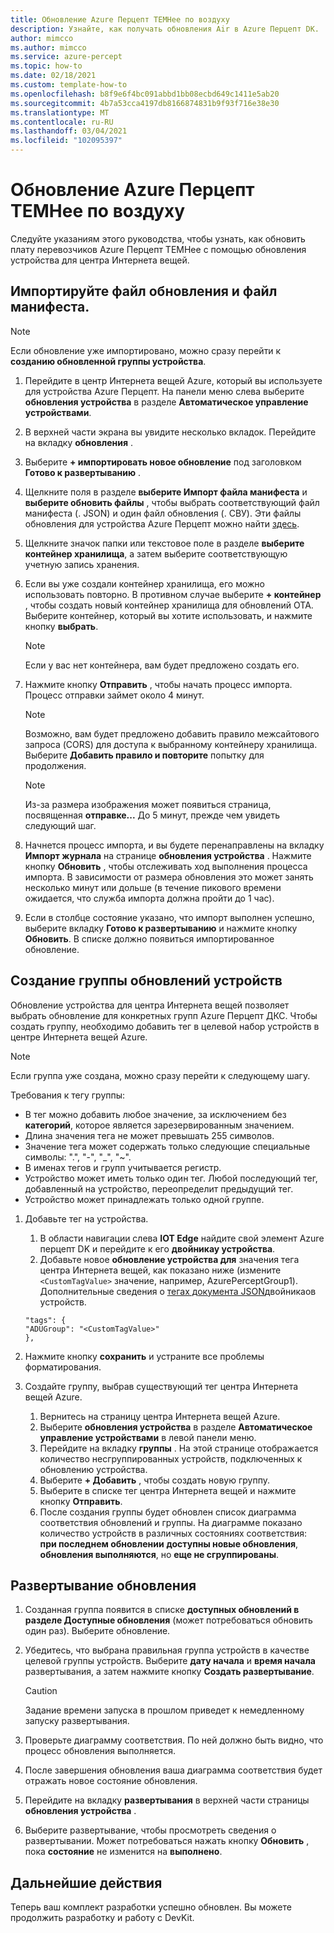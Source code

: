 ```yaml
---
title: Обновление Azure Перцепт ТЕМНее по воздуху
description: Узнайте, как получать обновления Air в Azure Перцепт DK.
author: mimcco
ms.author: mimcco
ms.service: azure-percept
ms.topic: how-to
ms.date: 02/18/2021
ms.custom: template-how-to
ms.openlocfilehash: b8f9e6f4bc091abbd1bb08ecbd649c1411e5ab20
ms.sourcegitcommit: 4b7a53cca4197db8166874831b9f93f716e38e30
ms.translationtype: MT
ms.contentlocale: ru-RU
ms.lasthandoff: 03/04/2021
ms.locfileid: "102095397"
---
```

# <a name="update-your-azure-percept-dk-over-the-air"></a>Обновление Azure Перцепт ТЕМНее по воздуху

Следуйте указаниям этого руководства, чтобы узнать, как обновить плату перевозчиков Azure Перцепт ТЕМНее с помощью обновления устройства для центра Интернета вещей.

## <a name="import-your-update-file-and-manifest-file"></a>Импортируйте файл обновления и файл манифеста.

> [!NOTE]
> Если обновление уже импортировано, можно сразу перейти к **созданию обновленной группы устройства**.

1. Перейдите в центр Интернета вещей Azure, который вы используете для устройства Azure Перцепт. На панели меню слева выберите **обновления устройства** в разделе **Автоматическое управление устройствами**.
 
1. В верхней части экрана вы увидите несколько вкладок. Перейдите на вкладку **обновления** .
 
1. Выберите **+ импортировать новое обновление** под заголовком **Готово к развертыванию** .
 
1. Щелкните поля в разделе **выберите Импорт файла манифеста** и **выберите обновить файлы** , чтобы выбрать соответствующий файл манифеста (. JSON) и один файл обновления (. СВУ). Эти файлы обновления для устройства Azure Перцепт можно найти [здесь](https://go.microsoft.com/fwlink/?linkid=2155625).
 
1. Щелкните значок папки или текстовое поле в разделе **выберите контейнер хранилища**, а затем выберите соответствующую учетную запись хранения.
 
1. Если вы уже создали контейнер хранилища, его можно использовать повторно. В противном случае выберите **+ контейнер** , чтобы создать новый контейнер хранилища для обновлений OTA. Выберите контейнер, который вы хотите использовать, и нажмите кнопку **выбрать**.
 
    >[!Note]
    >Если у вас нет контейнера, вам будет предложено создать его.
 
1. Нажмите кнопку **Отправить** , чтобы начать процесс импорта. Процесс отправки займет около 4 минут.
 
    >[!Note]
    >Возможно, вам будет предложено добавить правило межсайтового запроса (CORS) для доступа к выбранному контейнеру хранилища. Выберите **Добавить правило и повторите** попытку для продолжения.
 
    >[!Note]
    >Из-за размера изображения может появиться страница, посвященная **отправке...** До 5 минут, прежде чем увидеть следующий шаг.
    
1. Начнется процесс импорта, и вы будете перенаправлены на вкладку **Импорт журнала** на странице **обновления устройства** . Нажмите кнопку **Обновить** , чтобы отслеживать ход выполнения процесса импорта. В зависимости от размера обновления это может занять несколько минут или дольше (в течение пикового времени ожидается, что служба импорта должна пройти до 1 час).

1. Если в столбце состояние указано, что импорт выполнен успешно, выберите вкладку **Готово к развертыванию** и нажмите кнопку **Обновить**. В списке должно появиться импортированное обновление.
 
## <a name="create-a-device-update-group"></a>Создание группы обновлений устройств
Обновление устройства для центра Интернета вещей позволяет выбрать обновление для конкретных групп Azure Перцепт ДКС. Чтобы создать группу, необходимо добавить тег в целевой набор устройств в центре Интернета вещей Azure.

> [!NOTE]
> Если группа уже создана, можно сразу перейти к следующему шагу.

Требования к тегу группы:
- В тег можно добавить любое значение, за исключением без **категорий**, которое является зарезервированным значением.
- Длина значения тега не может превышать 255 символов.
- Значение тега может содержать только следующие специальные символы: ".", "-", "_", "~".
- В именах тегов и групп учитывается регистр.
- Устройство может иметь только один тег. Любой последующий тег, добавленный на устройство, переопределит предыдущий тег.
- Устройство может принадлежать только одной группе.

1. Добавьте тег на устройства.
    1. В области навигации слева **IOT Edge** найдите свой элемент Azure перцепт DK и перейдите к его **двойникау устройства**.
    1. Добавьте новое **обновление устройства для** значения тега центра Интернета вещей, как показано ниже (измените ```<CustomTagValue>``` значение, например, AzurePerceptGroup1). Дополнительные сведения о [тегах документа JSON](https://docs.microsoft.com/azure/iot-hub/iot-hub-devguide-device-twins#device-twins)двойникаов устройств.

    ```
    "tags": {
    "ADUGroup": "<CustomTagValue>"
    },
    ```

 
1. Нажмите кнопку **сохранить** и устраните все проблемы форматирования.
 
1. Создайте группу, выбрав существующий тег центра Интернета вещей Azure.
    1. Вернитесь на страницу центра Интернета вещей Azure.
    1. Выберите **обновления устройства** в разделе **Автоматическое управление устройствами** в левой панели меню.
    1. Перейдите на вкладку **группы** . На этой странице отображается количество несгруппированных устройств, подключенных к обновлению устройства.
    1. Выберите **+ Добавить** , чтобы создать новую группу.
    1. Выберите в списке тег центра Интернета вещей и нажмите кнопку **Отправить**.
    1. После создания группы будет обновлен список диаграмма соответствия обновлений и группы. На диаграмме показано количество устройств в различных состояниях соответствия: **при последнем обновлении** **доступны новые обновления**, **обновления выполняются**, но **еще не сгруппированы**.
 

## <a name="deploy-an-update"></a>Развертывание обновления
1. Созданная группа появится в списке **доступных обновлений в разделе Доступные обновления** (может потребоваться обновить один раз). Выберите обновление.
 
1. Убедитесь, что выбрана правильная группа устройств в качестве целевой группы устройств. Выберите **дату начала** и **время начала** развертывания, а затем нажмите кнопку **Создать развертывание**. 

    >[!CAUTION]
    >Задание времени запуска в прошлом приведет к немедленному запуску развертывания.
 
1. Проверьте диаграмму соответствия. По ней должно быть видно, что процесс обновления выполняется.
 
1. После завершения обновления ваша диаграмма соответствия будет отражать новое состояние обновления.
 
1. Перейдите на вкладку **развертывания** в верхней части страницы **обновления устройства** .
 
1. Выберите развертывание, чтобы просмотреть сведения о развертывании. Может потребоваться нажать кнопку **Обновить** , пока **состояние** не изменится на **выполнено**.

## <a name="next-steps"></a>Дальнейшие действия

Теперь ваш комплект разработки успешно обновлен. Вы можете продолжить разработку и работу с DevKit.